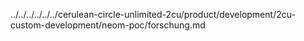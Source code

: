../../../../../../cerulean-circle-unlimited-2cu/product/development/2cu-custom-development/neom-poc/forschung.md